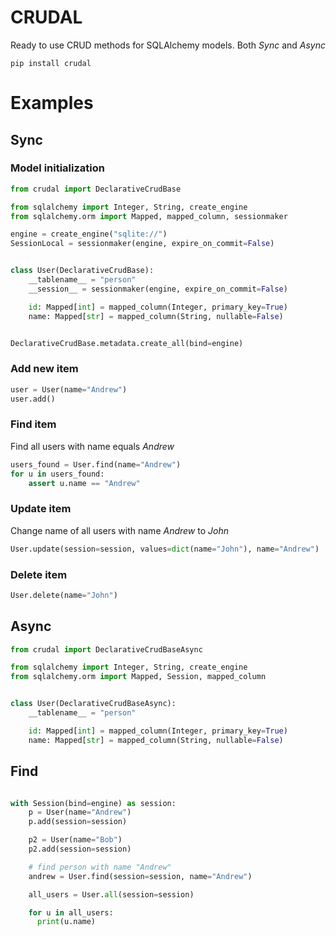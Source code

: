 # CRUDAL

Ready to use CRUD methods for SQLAlchemy models. Both *Sync* and *Async*

```
pip install crudal
```

# Examples



## Sync


### Model initialization

```python
from crudal import DeclarativeCrudBase

from sqlalchemy import Integer, String, create_engine
from sqlalchemy.orm import Mapped, mapped_column, sessionmaker

engine = create_engine("sqlite://")
SessionLocal = sessionmaker(engine, expire_on_commit=False)


class User(DeclarativeCrudBase):
    __tablename__ = "person"
    __session__ = sessionmaker(engine, expire_on_commit=False)

    id: Mapped[int] = mapped_column(Integer, primary_key=True)
    name: Mapped[str] = mapped_column(String, nullable=False)


DeclarativeCrudBase.metadata.create_all(bind=engine)
```
### Add new item

```python
user = User(name="Andrew")
user.add()
```

### Find item

Find all users with name equals *Andrew*
```python
users_found = User.find(name="Andrew")
for u in users_found:
    assert u.name == "Andrew"
```

### Update item

Change name of all users with name *Andrew* to *John*

```python
User.update(session=session, values=dict(name="John"), name="Andrew")
```

### Delete item

```python
User.delete(name="John")
```

## Async



```python
from crudal import DeclarativeCrudBaseAsync

from sqlalchemy import Integer, String, create_engine
from sqlalchemy.orm import Mapped, Session, mapped_column


class User(DeclarativeCrudBaseAsync):
    __tablename__ = "person"

    id: Mapped[int] = mapped_column(Integer, primary_key=True)
    name: Mapped[str] = mapped_column(String, nullable=False)

```

## Find

```python

with Session(bind=engine) as session:
    p = User(name="Andrew")
    p.add(session=session)

    p2 = User(name="Bob")
    p2.add(session=session)

    # find person with name "Andrew"
    andrew = User.find(session=session, name="Andrew")

    all_users = User.all(session=session)

    for u in all_users:
      print(u.name)

```


###
